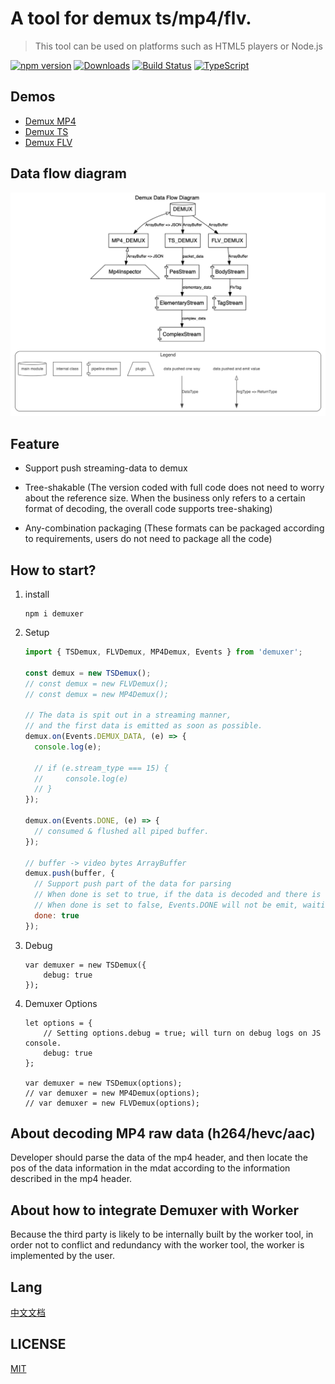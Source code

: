 # A tool for demux ts/mp4/flv.

> This tool can be used on platforms such as HTML5 players or Node.js

[![npm version](https://badge.fury.io/js/demuxer.svg)](https://www.npmjs.com/package/demuxer)
[![Downloads](https://img.shields.io/npm/dm/demuxer.svg)](https://www.npmjs.com/package/demuxer)
[![Build Status](https://app.travis-ci.com/goldvideo/demuxer.svg?branch=master)](https://app.travis-ci.com/goldvideo/demuxer)
[![TypeScript](https://shields.io/badge/TypeScript-3178C6?logo=TypeScript&logoColor=FFF&style=flat-square)](./)

## Demos

- [Demux MP4](./doc/examples/demux-mp4.html)
- [Demux TS](./doc/examples/demux-ts.html)
- [Demux FLV](./doc/examples/demux-flv.html)

## Data flow diagram

![](./doc/design/dataflow.gv.png)

## Feature

- Support push streaming-data to demux
- Tree-shakable (The version coded with full code does not need to worry about the reference size. When the business only refers to a certain format of decoding, the overall code supports tree-shaking)

- Any-combination packaging (These formats can be packaged according to requirements, users do not need to package all the code)

## How to start?

1. install

   ```shell
   npm i demuxer
   ```

2. Setup

   ```js
   import { TSDemux, FLVDemux, MP4Demux, Events } from 'demuxer';

   const demux = new TSDemux();
   // const demux = new FLVDemux();
   // const demux = new MP4Demux();

   // The data is spit out in a streaming manner,
   // and the first data is emitted as soon as possible.
   demux.on(Events.DEMUX_DATA, (e) => {
     console.log(e);

     // if (e.stream_type === 15) {
     //     console.log(e)
     // }
   });

   demux.on(Events.DONE, (e) => {
     // consumed & flushed all piped buffer.
   });

   // buffer -> video bytes ArrayBuffer
   demux.push(buffer, {
     // Support push part of the data for parsing
     // When done is set to true, if the data is decoded and there is no remaining data, the data is considered to have been pushed and Events.DONE will be emitted.
     // When done is set to false, Events.DONE will not be emit, waiting for subsequent data push
     done: true
   });
   ```

3. Debug

   ```$js
   var demuxer = new TSDemux({
       debug: true
   });
   ```

4. Demuxer Options

   ```$js
   let options = {
       // Setting options.debug = true; will turn on debug logs on JS console.
       debug: true
   };

   var demuxer = new TSDemux(options);
   // var demuxer = new MP4Demux(options);
   // var demuxer = new FLVDemux(options);
   ```

## About decoding MP4 raw data (h264/hevc/aac)

Developer should parse the data of the mp4 header, and then locate the pos of the data information in the mdat according to the information described in the mp4 header.

## About how to integrate Demuxer with Worker

Because the third party is likely to be internally built by the worker tool, in order not to conflict and redundancy with the worker tool, the worker is implemented by the user.

## Lang

[中文文档](./README_ZH.md)

## LICENSE

[MIT](LICENSE)
